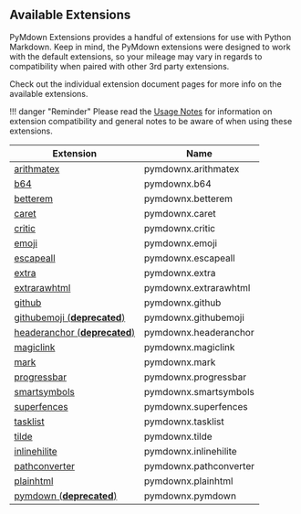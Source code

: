 ## Available Extensions

PyMdown Extensions provides a handful of extensions for use with Python Markdown.  Keep in mind, the PyMdown extensions were designed to work with the default extensions, so your mileage may vary in regards to compatibility when paired with other 3rd party extensions.

Check out the individual extension document pages for more info on the available extensions.

!!! danger "Reminder"
    Please read the [Usage Notes](usage_notes.md) for information on extension compatibility and general notes to be aware of when using these extensions.

| Extension                                                  | Name   |
|------------------------------------------------------------|--------|
| [arithmatex](extensions/arithmatex.md)                     | pymdownx.arithmatex |
| [b64](extensions/b64.md)                                   | pymdownx.b64 |
| [betterem](extensions/betterem.md)                         | pymdownx.betterem |
| [caret](extensions/caret.md)                               | pymdownx.caret |
| [critic](extensions/critic.md)                             | pymdownx.critic |
| [emoji](extensions/emoji.md)                               | pymdownx.emoji |
| [escapeall](extensions/escapeall.md)                       | pymdownx.escapeall |
| [extra](extensions/extra.md)                               | pymdownx.extra |
| [extrarawhtml](extensions/extrarawhtml.md)                 | pymdownx.extrarawhtml |
| [github](extensions/github.md)                             | pymdownx.github |
| [githubemoji (**deprecated**)](extensions/githubemoji.md)  | pymdownx.githubemoji |
| [headeranchor (**deprecated**)](extensions/headeranchor.md)| pymdownx.headeranchor |
| [magiclink](extensions/magiclink.md)                       | pymdownx.magiclink |
| [mark](extensions/mark.md)                                 | pymdownx.mark |
| [progressbar](extensions/progressbar.md)                   | pymdownx.progressbar |
| [smartsymbols](extensions/smartsymbols.md)                 | pymdownx.smartsymbols |
| [superfences](extensions/superfences.md)                   | pymdownx.superfences |
| [tasklist](extensions/tasklist.md)                         | pymdownx.tasklist |
| [tilde](extensions/tilde.md)                               | pymdownx.tilde |
| [inlinehilite](extensions/inlinehilite.md)                 | pymdownx.inlinehilite |
| [pathconverter](extensions/pathconverter.md)               | pymdownx.pathconverter |
| [plainhtml](extensions/plainhtml.md)                       | pymdownx.plainhtml |
| [pymdown (**deprecated**)](extensions/pymdown.md)          | pymdownx.pymdown |
